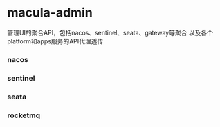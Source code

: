 # macula-admin

管理UI的聚合API，包括nacos、sentinel、seata、gateway等聚合
以及各个platform和apps服务的API代理透传

### nacos

### sentinel

### seata

### rocketmq